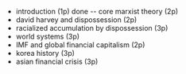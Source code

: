 - introduction (1p) done -- core marxist theory (2p)
- david harvey and dispossession (2p)
- racialized accumulation by dispossession (3p)
- world systems (3p)
- IMF and global financial capitalism (2p)
- korea history (3p)
- asian financial crisis (3p)
